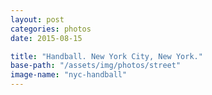 ```yaml
---
layout: post
categories: photos
date: 2015-08-15

title: "Handball. New York City, New York."
base-path: "/assets/img/photos/street"
image-name: "nyc-handball"
---
```

